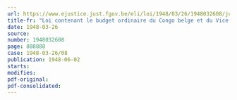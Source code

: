 ```yaml
---
url: https://www.ejustice.just.fgov.be/eli/loi/1948/03/26/1948032608/justel
title-fr: "Loi contenant le budget ordinaire du Congo belge et du Vice-Gouvernement général du Rwanda-Burundi pour les exercices 1946 et 1947"
date: 1948-03-26
source:
number: 1948032608
page: 888888
case: 1948-03-26/08
publication: 1948-06-02
starts:
modifies:
pdf-original:
pdf-consolidated:
---
```


